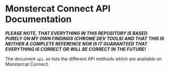 # Monstercat Connect API Documentation

_**PLEASE NOTE, THAT EVERYTHING IN THIS REPOSITORY IS BASED PURELY ON MY OWN FINDINGS (CHROME DEV TOOLS) AND THAT THIS IS NEITHER A COMPLETE REFERENCE NOR IS IT GUARANTEED THAT EVERYTHING IS CORRECT OR WILL BE CORRECT IN THE FUTURE!**_

The document `api.md` lists the different API methods which are available on Monstercat Connect.

